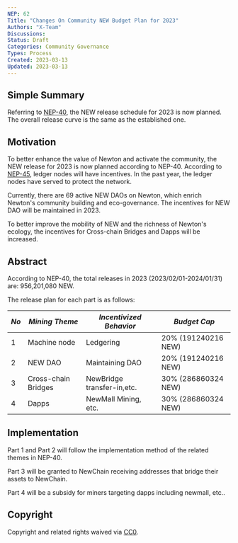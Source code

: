 ```yaml
---
NEP: 62
Title: "Changes On Community NEW Budget Plan for 2023"
Authors: "X-Team"
Discussions:
Status: Draft
Categories: Community Governance
Types: Process
Created: 2023-03-13
Updated: 2023-03-13
---
```


## Simple Summary

Referring to [NEP-40](https://neps.newtonproject.org/neps/nep-40/), the NEW release schedule for 2023 is now planned.
The overall release curve is the same as the established one.

## Motivation

To better enhance the value of Newton and activate the community, the NEW release for 2023 is now planned according to NEP-40.
According to [NEP-45](https://neps.newtonproject.org/neps/nep-45/), ledger nodes will have incentives.
In the past year, the ledger nodes have served to protect the network.

Currently, there are 69 active NEW DAOs on Newton, which enrich Newton's community building and eco-governance. The incentives for NEW DAO will be maintained in 2023.

To better improve the mobility of NEW and the richness of Newton's ecology, the incentives for Cross-chain Bridges and  Dapps will be increased.

## Abstract

According to NEP-40, the total releases in 2023 (2023/02/01-2024/01/31) are: 956,201,080 NEW.

The release plan for each part is as follows:

| _No_ | _Mining Theme_ | _Incentivized Behavior_ | _Budget Cap_                    |
| ---- | -------------- | ----------------------- | ------------------------------- |
| 1    | Machine node   | Ledgering               | 20% (191240216 NEW) |
| 2    | NEW DAO        | Maintaining DAO         | 20% (191240216 NEW) |
| 3    | Cross-chain Bridges      | NewBridge transfer-in,etc.            | 30% (286860324 NEW) |
| 4    | Dapps  | NewMall Mining, etc.             | 30% (286860324 NEW) |

## Implementation

Part 1 and Part 2 will follow the implementation method of the related themes in NEP-40.

Part 3 will be granted to NewChain receiving addresses that bridge their assets to NewChain.

Part 4 will be a subsidy for miners targeting dapps including newmall, etc..

## Copyright

Copyright and related rights waived via [CC0](https://creativecommons.org/publicdomain/zero/1.0/).
